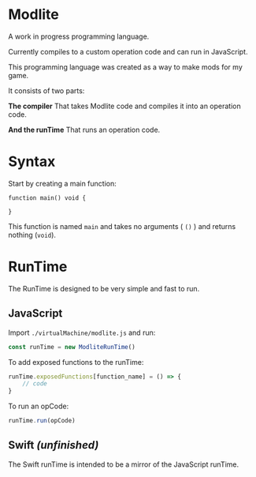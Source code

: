 # Modlite

A work in progress programming language.

Currently compiles to a custom operation code and can run in JavaScript.

This programming language was created as a way to make mods for my game.

It consists of two parts:

**The compiler** That takes Modlite code and compiles it into an operation code.

**And the runTime** That runs an operation code.

# Syntax

Start by creating a main function:

```modlite
function main() void {
	
}
```

This function is named `main` and takes no arguments ( `()` ) and returns nothing (`void`).

# RunTime

The RunTime is designed to be very simple and fast to run.

## JavaScript

Import `./virtualMachine/modlite.js` and run:
```JavaScript
const runTime = new ModliteRunTime()
```

To add exposed functions to the runTime:
```JavaScript
runTime.exposedFunctions[function_name] = () => {
	// code
}
```

To run an opCode:
```JavaScript
runTime.run(opCode)
```

## Swift _(unfinished)_

The Swift runTime is intended to be a mirror of the JavaScript runTime.